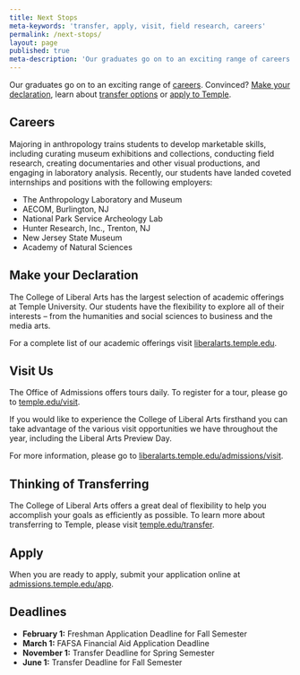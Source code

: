```yaml
---
title: Next Stops
meta-keywords: 'transfer, apply, visit, field research, careers'
permalink: /next-stops/
layout: page
published: true
meta-description: 'Our graduates go on to an exciting range of careers. '
---
```

Our graduates go on to an exciting range of [careers](#careers). Convinced? [Make your declaration](#make-your-declaration), learn about [transfer options](#thinking-of-transferring) or [apply to Temple](#apply). 

## Careers

Majoring in anthropology trains students to develop marketable skills, including curating museum exhibitions and collections, conducting field research, creating documentaries and other visual productions, and engaging in laboratory analysis. Recently, our students have landed coveted internships and positions with the following employers:

- The Anthropology Laboratory and Museum
- AECOM, Burlington, NJ
- National Park Service Archeology Lab
- Hunter Research, Inc., Trenton, NJ
- New Jersey State Museum
- Academy of Natural Sciences

## Make your Declaration

The College of Liberal Arts has the largest selection of  academic offerings at Temple University. Our students have the flexibility to explore all of their interests – from the humanities and social sciences to business and the media arts.  

For a complete list of our academic offerings visit [liberalarts.temple.edu](http://liberalarts.temple.edu/).

## Visit Us

The Office of Admissions offers tours daily. To register for a tour, please go to [temple.edu/visit](http://temple.edu/visit).

If you would like to experience the College of Liberal Arts firsthand you can take advantage of the various visit  opportunities we have throughout the year, including the Liberal Arts Preview Day.  

For more information, please go to [liberalarts.temple.edu/admissions/visit](http://liberalarts.temple.edu/admissions/visit).

## Thinking of Transferring

The College of Liberal Arts offers a great deal of flexibility to help you accomplish your goals as efficiently as possible. To learn more about transferring to Temple, please visit [temple.edu/transfer](http://temple.edu/transfer).

## Apply

When you are ready to apply, submit your application online at [admissions.temple.edu/app](http://admissions.temple.edu/app).

## Deadlines

- **February 1:** Freshman Application Deadline for Fall Semester
- **March 1:** FAFSA Financial Aid Application Deadline
- **November 1:** Transfer Deadline for Spring Semester
- **June 1:** Transfer Deadline for Fall Semester
